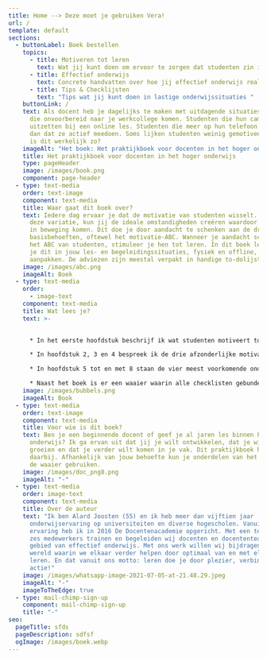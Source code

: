 ```yaml
---
title: Home --> Deze moet je gebruiken Vera!
url: /
template: default
sections:
  - buttonLabel: Boek bestellen
    topics:
      - title: Motiveren tot leren
        text: Wat jij kunt doen om ervoor te zorgen dat studenten zin in leren krijgen
      - title: Effectief onderwijs
        text: Concrete handvatten over hoe jij effectief onderwijs realiseert
      - title: Tips & Checklijsten
        text: "Tips wat jij kunt doen in lastige onderwijssituaties "
    buttonLink: /
    text: Als docent heb je dagelijks te maken met uitdagende situaties. Studenten
      die onvoorbereid naar je werkcollege komen. Studenten die hun camera
      uitzetten bij een online les. Studenten die meer op hun telefoon zitten
      dan dat ze actief meedoen. Soms lijken studenten weinig gemotiveerd. Maar
      is dit werkelijk zo?
    imageAlt: "Het boek: Het praktijkboek voor docenten in het hoger onderwijs"
    title: Het praktijkboek voor docenten in het hoger onderwijs
    type: pageHeader
    image: /images/book.png
    component: page-header
  - type: text-media
    order: text-image
    component: text-media
    title: Waar gaat dit boek over?
    text: Iedere dag ervaar je dat de motivatie van studenten wisselt. Maar ondanks
      deze variatie, kun jij de ideale omstandigheden creëren waardoor studenten
      in beweging komen. Dit doe je door aandacht te schenken aan de drie
      basisbehoeften, oftewel het motivatie-ABC. Wanneer je aandacht schenkt aan
      het ABC van studenten, stimuleer je hen tot leren. In dit boek lees je hoe
      je dit in jouw les- en begeleidingssituaties, fysiek en offline, kunt
      aanpakken. De adviezen zijn meestal verpakt in handige to-dolijstjes.
    image: /images/abc.png
    imageAlt: Boek
  - type: text-media
    order:
      - image-text
    component: text-media
    title: Wat lees je?
    text: >-
      

      * In het eerste hoofdstuk beschrijf ik wat studenten motiveert tot leren en introduceer ik het motivatie-ABC;

      * In hoofdstuk 2, 3 en 4 bespreek ik de drie afzonderlijke motivatiebehoeften: autonomie, binding en competentie. Iedere hoofdstuk bevat een checklist met zes aandachtspunten;

      * In hoofdstuk 5 tot en met 8 staan de vier meest voorkomende onderwijsvormen centraal: het hoorcollege, het werkcollege, groepsbegeleiding en individuele begeleiding. In ieder hoofdstuk bespreek ik hoe je in deze onderwijsbijeenkomsten tegemoet kan komen aan het ABC. Ieder hoofdstuk bevat meerdere checklisten. Daarnaast geef ik je tips hoe je om kunt gaan met lastige situaties tijdens deze onderwijsvormen.

      * Naast het boek is er een waaier waarin alle checklisten gebundeld zijn. In het boek vind je een toelichting op de checklisten.
    image: /images/bubbels.png
    imageAlt: Book
  - type: text-media
    order: text-image
    component: text-media
    title: Voor wie is dit boek?
    text: Ben je een beginnende docent of geef je al jaren les binnen het hoger
      onderwijs? Ik ga ervan uit dat jij je wilt ontwikkelen, dat je wilt
      groeien en dat je verder wilt komen in je vak. Dit praktijkboek helpt je
      daarbij. Afhankelijk van jouw behoefte kun je onderdelen van het boek of
      de waaier gebruiken.
    image: /images/doc_png8.png
    imageAlt: "-"
  - type: text-media
    order: image-text
    component: text-media
    title: Over de auteur
    text: "Ik ben Alard Joosten (55) en ik heb meer dan vijftien jaar
      onderwijservaring op universiteiten en diverse hogescholen. Vanuit deze
      ervaring heb ik in 2016 De Docentenacademie opgericht. Met een team van
      zes medewerkers trainen en begeleiden wij docenten en docententeams op het
      gebied van effectief onderwijs. Met ons werk willen wij bijdragen aan een
      wereld waarin we elkaar verder helpen door optimaal van en met elkaar te
      leren. En dat vanuit ons motto: leren doe je door plezier, verbinding en
      actie!"
    image: /images/whatsapp-image-2021-07-05-at-21.48.29.jpeg
    imageAlt: "-"
    imageToTheEdge: true
  - type: mail-chimp-sign-up
    component: mail-chimp-sign-up
    title: "-"
seo:
  pageTitle: sfds
  pageDescription: sdfsf
  ogImage: /images/boek.webp
---
```

